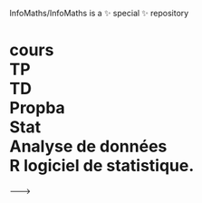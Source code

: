 
InfoMaths/InfoMaths is a ✨ special ✨ repository
<h1>cours<br>
TP<br>
TD<br>
Propba<br>
Stat<br>
Analyse de données<br>
R logiciel de statistique.<br> </h1>
--->
